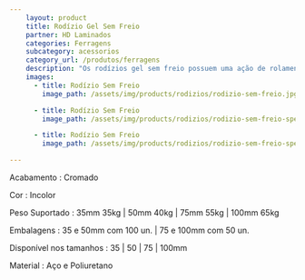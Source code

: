 ```yaml
---
    layout: product
    title: Rodízio Gel Sem Freio
    partner: HD Laminados
    categories: Ferragens     
    subcategory: acessorios
    category_url: /produtos/ferragens
    description: "Os rodízios gel sem freio possuem uma ação de rolamento suave e macia."
    images: 
      - title: Rodízio Sem Freio
        image_path: /assets/img/products/rodizios/rodizio-sem-freio.jpg

      - title: Rodízio Sem Freio
        image_path: /assets/img/products/rodizios/rodizio-sem-freio-spec.jpg

      - title: Rodízio Sem Freio
        image_path: /assets/img/products/rodizios/rodizio-sem-freio-spec-2.jpg

---
```


Acabamento
: Cromado

Cor
: Incolor

Peso Suportado
: 35mm 35kg | 50mm 40kg | 75mm 55kg | 100mm 65kg

Embalagens
: 35 e 50mm com 100 un. | 75 e 100mm com 50 un.

Disponível nos tamanhos
: 35 | 50 | 75 | 100mm

Material
: Aço e Poliuretano

